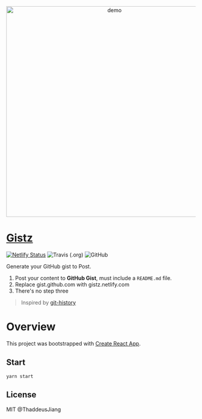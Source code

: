 <div align="center">
  <img alt="demo" src="https://user-images.githubusercontent.com/17308201/58948693-37985200-877a-11e9-9a1d-5ad114f83385.gif" width="560">
</div>

# [Gistz](https://gistz.netlify.com)

[![Netlify Status](https://api.netlify.com/api/v1/badges/c532530a-b81c-455a-b079-b3fc4815e1c7/deploy-status)](https://app.netlify.com/sites/gistz/deploys)
![Travis (.org)](https://img.shields.io/travis/thaddeusjiang/gistz.svg)
![GitHub](https://img.shields.io/github/license/thaddeusjiang/gistz.svg)


Generate your GitHub gist to Post.

1. Post your content to **GitHub Gist**, must include a `README.md` file.
2. Replace gist.github.com with gistz.netlify.com
3. There's no step three

> Inspired by [git-history](https://github.com/pomber/git-history)

# Overview
This project was bootstrapped with [Create React App](https://github.com/facebook/create-react-app).

## Start
```
yarn start
```

## License
MIT @ThaddeusJiang